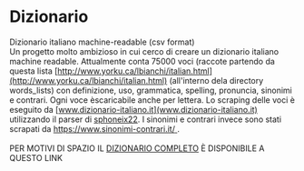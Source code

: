 # Dizionario
Dizionario italiano machine-readable (csv format)<br>
Un progetto molto ambizioso in cui cerco di creare un dizionario italiano machine readable. Attualmente conta 75000 voci (raccote partendo da questa lista [http://www.yorku.ca/lbianchi/italian.html](http://www.yorku.ca/lbianchi/italian.html) (all'interno dela directory words_lists) con definizione, uso, grammatica, spelling, pronuncia, sinonimi e contrari. Ogni voce èscaricabile anche per lettera. Lo scraping delle voci è eseguito da [www.dizionario-italiano.it](www.dizionario-italiano.it) utilizzando il parser di [sphoneix22](https://github.com/sphoneix22/italian_dictionary). I sinonimi e contrari invece sono stati scrapati da [https://www.sinonimi-contrari.it/ ](https://www.sinonimi-contrari.it/ ).<br><br>
PER MOTIVI DI SPAZIO IL [DIZIONARIO COMPLETO](https://drive.google.com/file/d/1wuhE_xy6E9Kj4cjvh1CasFcsKp5gRdr3/view?usp=sharing) È DISPONIBILE A QUESTO LINK
